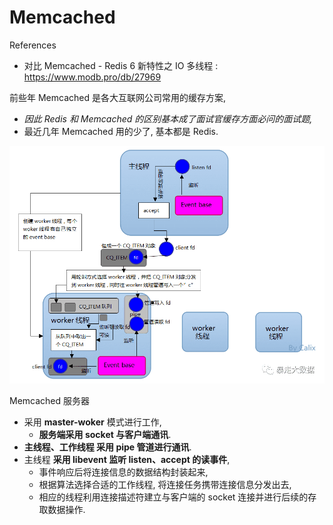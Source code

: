 # Memcached

References

- 对比 Memcached - Redis 6 新特性之 IO 多线程 : https://www.modb.pro/db/27969

前些年 Memcached 是各大互联网公司常用的缓存方案,

- _因此 Redis 和 Memcached 的区别基本成了面试官缓存方面必问的面试题,_
- 最近几年 Memcached 用的少了, 基本都是 Redis.

![memcached-thread-model.png](_images/memcached-thread-model.png)

Memcached 服务器

- 采用 **master-woker** 模式进行工作,
    - **服务端采用 socket 与客户端通讯**.
- **主线程、工作线程 采用 pipe 管道进行通讯**.
- 主线程 **采用 libevent 监听 listen、accept 的读事件**,
    - 事件响应后将连接信息的数据结构封装起来,
    - 根据算法选择合适的工作线程, 将连接任务携带连接信息分发出去,
    - 相应的线程利用连接描述符建立与客户端的 socket 连接并进行后续的存取数据操作.
